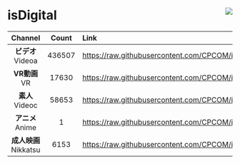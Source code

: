 # isDigital <img align="right" src="https://img.shields.io/github/last-commit/CPCOM/isDigital"/>  
  
| Channel | Count | Link |  
| :-----: | :---: | :--- |  
|**ビデオ**<br />Videoa | 436507 | https://raw.githubusercontent.com/CPCOM/isDigital/main/Videoa.txt |  
|**VR動画**<br />VR | 17630 | https://raw.githubusercontent.com/CPCOM/isDigital/main/VR.txt |  
|**素人**<br />Videoc | 58653 | https://raw.githubusercontent.com/CPCOM/isDigital/main/Videoc.txt |  
|**アニメ**<br />Anime | 1 | https://raw.githubusercontent.com/CPCOM/isDigital/main/Anime.txt |  
|**成人映画**<br />Nikkatsu | 6153 | https://raw.githubusercontent.com/CPCOM/isDigital/main/Nikkatsu.txt |  